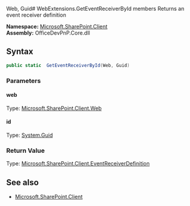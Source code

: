 Web, Guid# WebExtensions.GetEventReceiverById members
Returns an event receiver definition  

**Namespace:** [Microsoft.SharePoint.Client](Microsoft.SharePoint.Client.md)  
**Assembly:** OfficeDevPnP.Core.dll  
## Syntax
```C#
public static  GetEventReceiverById(Web, Guid)
```
### Parameters
#### web
Type: [Microsoft.SharePoint.Client.Web](Microsoft.SharePoint.Client.Web.md) 
#### 
#### id
Type: [System.Guid](System.Guid.md) 
#### 
### Return Value
Type: [Microsoft.SharePoint.Client.EventReceiverDefinition](Microsoft.SharePoint.Client.EventReceiverDefinition.md)
## See also
- [Microsoft.SharePoint.Client](Microsoft.SharePoint.Client.md)

